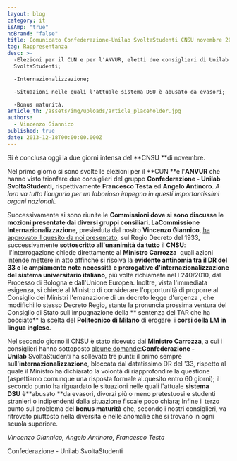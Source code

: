 ```yaml
---
layout: blog
category: it
isAmp: "true"
noBrand: "false"
title: Comunicato Confederazione-Unilab SvoltaStudenti CNSU novembre 2013
tag: Rappresentanza
desc: >-
  -Elezioni per il CUN e per l'ANVUR, eletti due consiglieri di Unilab
  SvoltaStudenti;

  -Internazionalizzazione;

  -Situazioni nelle quali l'attuale sistema DSU è abusato da evasori;

  -Bonus maturità.
article_th: /assets/img/uploads/article_placeholder.jpg
authors:
  - Vincenzo Giannico
published: true
date: 2013-12-18T00:00:00.000Z
---
```


Si è conclusa oggi la due giorni intensa del **CNSU **di novembre.

Nel primo giorno si sono svolte le elezioni per il **CUN **e l'**ANVUR** che hanno visto trionfare due consiglieri del gruppo **Confederazione - Unilab SvoltaStudenti**, rispettivamente **Francesco Testa** ed **Angelo Antinoro**. _A loro va tutto l'augurio per un laborioso impegno in questi importantissimi organi nazionali._

Successivamente si sono riunite le **Commissioni **dove si sono discusse le mozioni presentate dai diversi gruppi consiliari. La**Commissione Internazionalizzazione**, presieduta dal nostro **Vincenzo Giannico**, [ha approvato il quesito da noi presentato](http://www.svoltastudenti.it/blogs/unilab-svoltastudenti/quesito-presentato-alla-carrozza), sul Regio Decreto del 1933, successivamente **sottoscritto all'unanimità da tutto il CNSU**:  l'interrogazione chiede direttamente al **Ministro Carrozza**  quali azioni intende mettere in atto affinché si risolva la **evidente antinomia tra il DR del 33 e le ampiamente note necessità e prerogative d'internazionalizzazione del sistema universitario italiano**, più volte richiamate nel l 240/2010, dal Processo di Bologna e dall'Unione Europea. Inoltre, vista l'immediata esigenza, si chiede al Ministro di considerare l'opportunità di proporre al Consiglio dei Ministri l'emanazione di un decreto legge d'urgenza , che modifichi lo stesso Decreto Regio, stante la pronuncia prossima ventura del Consiglio di Stato sull'impugnazione della ** sentenza del TAR che ha bocciato** la scelta del **Politecnico di Milano** di erogare  i **corsi della LM in lingua inglese**.

Nel secondo giorno il CNSU è stato ricevuto dal **Ministro Carrozza**, a cui i consiglieri hanno sottoposto [alcune domande](http://www.svoltastudenti.it/blogs/unilab-svoltastudenti/intervento-consigliare-confederazione-unilabsvoltastudenti):**Confederazione - Unilab** SvoltaStudenti ha sollevato tre punti: il primo sempre sull'**internazionalizzazione**, bloccata dal datatissimo DR del '33, rispetto al quale il Ministro ha dichiarato la volontà di riapprofondire la questione (aspettiamo comunque una risposta formale al.quesito entro 60 giorni); il secondo punto ha riguardato le situazioni nelle quali l'attuale **sistema DSU** è**abusato **da evasori, divorzi più o meno pretestuosi e studenti stranieri o indipendenti dalla situazione fiscale poco chiara; Infine il terzo punto sul problema del **bonus maturità** che, secondo i nostri consiglieri, va ritrovato piuttosto nella diversità e nelle anomalie che si trovano in ogni scuola superiore.

_Vincenzo Giannico, Angelo Antinoro, Francesco Testa_

Confederazione - Unilab SvoltaStudenti
